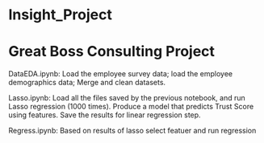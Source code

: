 # Insight_Project
 # Great Boss Consulting Project
 
 DataEDA.ipynb: Load the employee survey data; load the employee demographics data; Merge and clean datasets.  
 
 Lasso.ipynb: Load all the files saved by the previous notebook, and run Lasso regression (1000 times). Produce a model that predicts Trust Score using features. 
 Save the results for linear regression step.
 
 Regress.ipynb: Based on results of lasso select featuer and run regression
 
 
 
